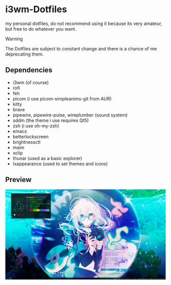 <h1 style="text-align=center;">i3wm-Dotfiles</h1>

my personal dotfiles, do not recommend using it because its very amateur,
but free to do whatever you want.

> [!WARNING]
> The Dotfiles are subject to constant change
> and there is a chance of me deprecating them.


## Dependencies

- i3wm (of course)
- rofi
- feh
- picom (i use picom-simpleanims-git from AUR)
- kitty
- brave
- pipewire, pipewire-pulse, wireplumber (sound system)
- sddm (the theme i use requires Qt5)
- zsh (i use oh-my-zsh)
- emacs
- betterlockscreen
- brightnessctl
- maim
- xclip
- thunar (used as a basic explorer)
- lxappearance (used to set themes and icons)

## Preview

![main screen](preview.png)
